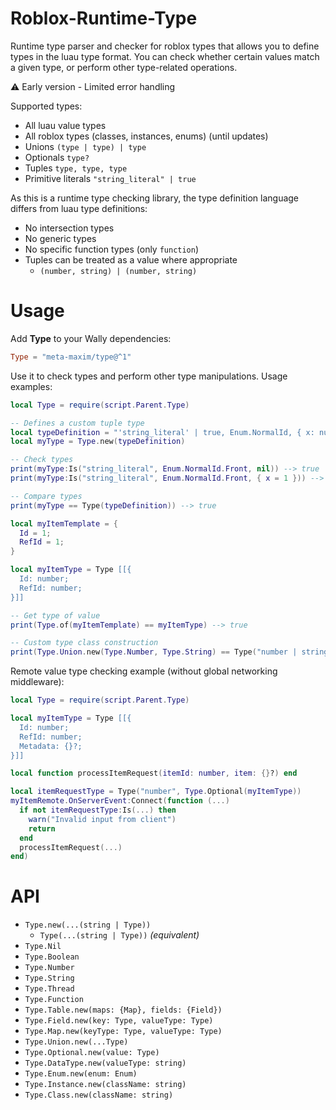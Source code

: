 # Roblox-Runtime-Type
Runtime type parser and checker for roblox types that allows you to define types in the luau type format. You can check whether certain values match a given type, or perform other type-related operations.

⚠️ Early version - Limited error handling

Supported types:
  - All luau value types
  - All roblox types (classes, instances, enums) (until updates)
  - Unions `(type | type) | type`
  - Optionals `type?`
  - Tuples `type, type, type`
  - Primitive literals `"string_literal" | true`

As this is a runtime type checking library, the type definition language differs from luau type definitions:
  - No intersection types
  - No generic types
  - No specific function types (only `function`)
  - Tuples can be treated as a value where appropriate
    - `(number, string) | (number, string)`

# Usage

Add **Type** to your Wally dependencies:
```toml
Type = "meta-maxim/type@^1"
```

Use it to check types and perform other type manipulations. Usage examples:
```lua
local Type = require(script.Parent.Type)

-- Defines a custom tuple type
local typeDefinition = "'string_literal' | true, Enum.NormalId, { x: number, y: number }?"
local myType = Type.new(typeDefinition)

-- Check types
print(myType:Is("string_literal", Enum.NormalId.Front, nil)) --> true
print(myType:Is("string_literal", Enum.NormalId.Front, { x = 1 })) --> false

-- Compare types
print(myType == Type(typeDefinition)) --> true

local myItemTemplate = {
  Id = 1;
  RefId = 1;
}

local myItemType = Type [[{
  Id: number;
  RefId: number;
}]]

-- Get type of value
print(Type.of(myItemTemplate) == myItemType) --> true

-- Custom type class construction
print(Type.Union.new(Type.Number, Type.String) == Type("number | string")) --> true
```

Remote value type checking example (without global networking middleware):
```lua
local Type = require(script.Parent.Type)

local myItemType = Type [[{
  Id: number;
  RefId: number;
  Metadata: {}?;
}]]

local function processItemRequest(itemId: number, item: {}?) end

local itemRequestType = Type("number", Type.Optional(myItemType))
myItemRemote.OnServerEvent:Connect(function (...)
  if not itemRequestType:Is(...) then
    warn("Invalid input from client")
    return
  end
  processItemRequest(...)
end)
```

# API
  - `Type.new(...(string | Type))`
    - `Type(...(string | Type))` *(equivalent)*
  - `Type.Nil`
  - `Type.Boolean`
  - `Type.Number`
  - `Type.String`
  - `Type.Thread`
  - `Type.Function`
  - `Type.Table.new(maps: {Map}, fields: {Field})`
  - `Type.Field.new(key: Type, valueType: Type)`
  - `Type.Map.new(keyType: Type, valueType: Type)`
  - `Type.Union.new(...Type)`
  - `Type.Optional.new(value: Type)`
  - `Type.DataType.new(valueType: string)`
  - `Type.Enum.new(enum: Enum)`
  - `Type.Instance.new(className: string)`
  - `Type.Class.new(className: string)`
